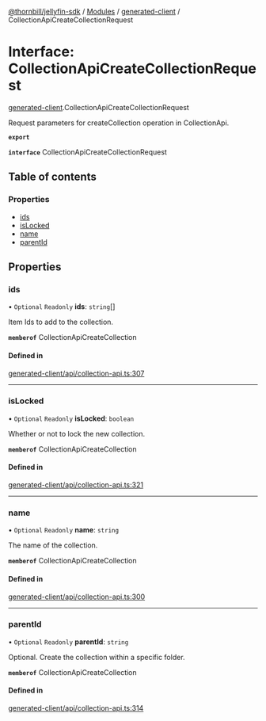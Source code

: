 [@thornbill/jellyfin-sdk](../README.md) / [Modules](../modules.md) / [generated-client](../modules/generated_client.md) / CollectionApiCreateCollectionRequest

# Interface: CollectionApiCreateCollectionRequest

[generated-client](../modules/generated_client.md).CollectionApiCreateCollectionRequest

Request parameters for createCollection operation in CollectionApi.

**`export`**

**`interface`** CollectionApiCreateCollectionRequest

## Table of contents

### Properties

- [ids](generated_client.CollectionApiCreateCollectionRequest.md#ids)
- [isLocked](generated_client.CollectionApiCreateCollectionRequest.md#islocked)
- [name](generated_client.CollectionApiCreateCollectionRequest.md#name)
- [parentId](generated_client.CollectionApiCreateCollectionRequest.md#parentid)

## Properties

### ids

• `Optional` `Readonly` **ids**: `string`[]

Item Ids to add to the collection.

**`memberof`** CollectionApiCreateCollection

#### Defined in

[generated-client/api/collection-api.ts:307](https://github.com/thornbill/jellyfin-sdk-typescript/blob/b5d0506/src/generated-client/api/collection-api.ts#L307)

___

### isLocked

• `Optional` `Readonly` **isLocked**: `boolean`

Whether or not to lock the new collection.

**`memberof`** CollectionApiCreateCollection

#### Defined in

[generated-client/api/collection-api.ts:321](https://github.com/thornbill/jellyfin-sdk-typescript/blob/b5d0506/src/generated-client/api/collection-api.ts#L321)

___

### name

• `Optional` `Readonly` **name**: `string`

The name of the collection.

**`memberof`** CollectionApiCreateCollection

#### Defined in

[generated-client/api/collection-api.ts:300](https://github.com/thornbill/jellyfin-sdk-typescript/blob/b5d0506/src/generated-client/api/collection-api.ts#L300)

___

### parentId

• `Optional` `Readonly` **parentId**: `string`

Optional. Create the collection within a specific folder.

**`memberof`** CollectionApiCreateCollection

#### Defined in

[generated-client/api/collection-api.ts:314](https://github.com/thornbill/jellyfin-sdk-typescript/blob/b5d0506/src/generated-client/api/collection-api.ts#L314)
